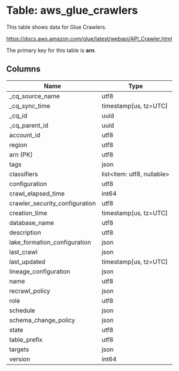 # Table: aws_glue_crawlers

This table shows data for Glue Crawlers.

https://docs.aws.amazon.com/glue/latest/webapi/API_Crawler.html

The primary key for this table is **arn**.

## Columns

| Name          | Type          |
| ------------- | ------------- |
|_cq_source_name|utf8|
|_cq_sync_time|timestamp[us, tz=UTC]|
|_cq_id|uuid|
|_cq_parent_id|uuid|
|account_id|utf8|
|region|utf8|
|arn (PK)|utf8|
|tags|json|
|classifiers|list<item: utf8, nullable>|
|configuration|utf8|
|crawl_elapsed_time|int64|
|crawler_security_configuration|utf8|
|creation_time|timestamp[us, tz=UTC]|
|database_name|utf8|
|description|utf8|
|lake_formation_configuration|json|
|last_crawl|json|
|last_updated|timestamp[us, tz=UTC]|
|lineage_configuration|json|
|name|utf8|
|recrawl_policy|json|
|role|utf8|
|schedule|json|
|schema_change_policy|json|
|state|utf8|
|table_prefix|utf8|
|targets|json|
|version|int64|